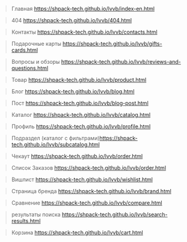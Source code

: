 > Главная https://shpack-tech.github.io/lvvb/index-en.html

> 404 https://shpack-tech.github.io/lvvb/404.html

> Контакты https://shpack-tech.github.io/lvvb/contacts.html

> Подарочные карты https://shpack-tech.github.io/lvvb/gifts-cards.html

> Вопросы и обзоры https://shpack-tech.github.io/lvvb/reviews-and-questions.html

> Товар https://shpack-tech.github.io/lvvb/product.html

> Блог https://shpack-tech.github.io/lvvb/blog.html

> Пост https://shpack-tech.github.io/lvvb/blog-post.html

> Каталог https://shpack-tech.github.io/lvvb/catalog.html

> Профиль https://shpack-tech.github.io/lvvb/profile.html

> Подраздел (каталог с фильтрами)https://shpack-tech.github.io/lvvb/subcatalog.html

> Чекаут https://shpack-tech.github.io/lvvb/order.html

> Список Заказов https://shpack-tech.github.io/lvvb/order.html

> Вишлист https://shpack-tech.github.io/lvvb/wishlist.html

> Страница бренда https://shpack-tech.github.io/lvvb/brand.html

> Сравнение https://shpack-tech.github.io/lvvb/compare.html

> результаты поиска https://shpack-tech.github.io/lvvb/search-results.html

> Корзина https://shpack-tech.github.io/lvvb/cart.html
